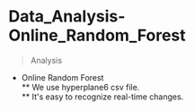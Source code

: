 # Data_Analysis-Online_Random_Forest
> Analysis
* Online Random Forest <br>
** We use hyperplane6 csv file. <br>
** It's easy to recognize real-time changes.
